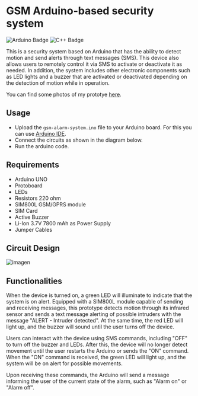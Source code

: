 # GSM Arduino-based security system
![Arduino Badge](https://img.shields.io/badge/Arduino-00979D?logo=arduino&logoColor=fff&style=for-the-badge)
![C++ Badge](https://img.shields.io/badge/C%2B%2B-00599C?logo=cplusplus&logoColor=fff&style=for-the-badge)

This is a security system based on Arduino that has the ability to detect motion and send alerts through text messages (SMS). This device also allows users to remotely control it via SMS to activate or deactivate it as needed. In addition, the system includes other electronic components such as LED lights and a buzzer that are activated or deactivated depending on the detection of motion while in operation. 

You can find some photos of my prototye [here](https://imgur.com/a/BZvCLkA).

## Usage

* Upload the `gsm-alarm-system.ino` file to your Arduino board. For this you can use [Arduino IDE](https://www.arduino.cc/en/software).
* Connect the circuits as shown in the diagram below.
* Run the arduino code.

## Requirements
* Arduino UNO
* Protoboard 
* LEDs
* Resistors 220 ohm
* SIM800L GSM/GPRS module 
* SIM Card
* Active Buzzer
* Li-Ion 3.7V 7800 mAh as Power Supply
* Jumper Cables

## Circuit Design
![imagen](https://user-images.githubusercontent.com/36320743/233227254-6ec9f7a0-f780-410f-b711-1d1977b32d5b.png)

## Functionalities

When the device is turned on, a green LED will illuminate to indicate that the system is on alert. Equipped with a SIM800L module capable of sending and receiving messages, this prototype detects motion through its infrared sensor and sends a text message alerting of possible intruders with the message "ALERT - Intruder detected". At the same time, the red LED will light up, and the buzzer will sound until the user turns off the device.

Users can interact with the device using SMS commands, including "OFF" to turn off the buzzer and LEDs. After this, the device will no longer detect movement until the user restarts the Arduino or sends the "ON" command. When the "ON" command is received, the green LED will light up, and the system will be on alert for possible movements.

Upon receiving these commands, the Arduino will send a message informing the user of the current state of the alarm, such as "Alarm on" or "Alarm off".

